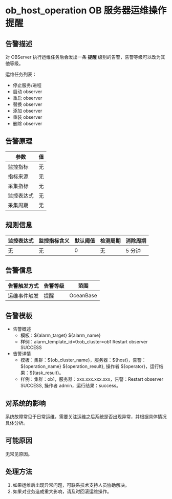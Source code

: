 # ob_host_operation OB 服务器运维操作提醒

## 告警描述

对 OBServer 执行运维任务后会发出一条 **提醒** 级别的告警，告警等级可以改为其他等级。

运维任务列表：
* 停止服务/进程
* 启动 observer
* 重启 observer
* 替换 observer
* 添加 observer
* 重装 observer
* 删除 observer

## 告警原理

| 参数       | 值  |
| ---------- | --- |
| 监控指标   | 无  |
| 指标来源   | 无  |
| 采集指标   | 无  |
| 监控表达式 | 无  |
| 采集周期   | 无  |

## 规则信息

| 监控表达式 | 监控指标含义 | 默认阈值 | 检测周期 | 消除周期 |
| ---------- | ------------ | -------- | -------- | -------- |
| 无         | 无           | 0        | 无       | 5 分钟   |

## 告警信息

| 告警触发方式 | 告警等级 | 范围      |
| ------------ | -------- | --------- |
| 运维事件触发 | 提醒     | OceanBase |

## 告警模板

* 告警概述
  * 模板：\${alarm_target} \${alarm_name}
  * 样例：alarm_template_id=0:ob_cluster=ob1 Restart observer SUCCESS
* 告警详情
  * 模板：集群：\${ob_cluster_name}，服务器：\${host}，告警：\${operation_name} \${operation_result}, 操作者 \${operator}，运行结果：\${task_result}。
  * 样例：集群：ob1，服务器：xxx.xxx.xxx.xxx，告警：Restart observer SUCCESS, 操作者 admin，运行结果：success。

## 对系统的影响

系统故障常见于日常运维，需要关注运维之后系统是否出现异常，并根据具体情况具体分析。

## 可能原因

无常见原因。

## 处理方法

1. 如果运维后出现异常问题，可联系技术支持人员协助解决。
2. 如果对业务造成重大影响，请及时回滚运维操作。
